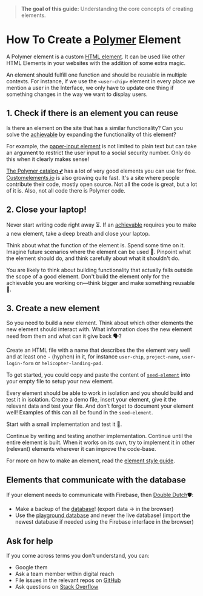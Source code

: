 > **The goal of this guide:** Understanding the core concepts of creating elements.

# How To Create a [Polymer](https://github.com/newatoms/guides/blob/ready/glossary/polymer.md) Element


A Polymer element is a custom [HTML element](http://www.w3schools.com/html/html_elements.asp). It can be used like other HTML Elements in your websites with the addition of some extra magic.

An element should fulfill one function and should be reusable in multiple contexts. For instance, if we use the `<user-chip>` element in every place we mention a user in the Interface, we only have to update one thing if something changes in the way we want to display users.

## 1. Check if there is an element you can reuse

Is there an element on the site that has a similar functionality? Can you solve the [achievable](../glossary/achievable.md) by expanding the functionality of this element?

For example, the [paper-input element](https://elements.polymer-project.org/elements/paper-input) is not limited to plain text but can take an argument to restrict the user input to a social security number. Only do this when it clearly makes sense!

[The Polymer catalog 💕](https://elements.polymer-project.org/) has a lot of very good elements you can use for free.
[Customelements.io](https://customelements.io) is also growing quite fast. It's a site where people contribute their code, mostly open source. Not all the code is great, but a lot of it is. Also, not all code there is Polymer code.

## 2. Close your laptop!

Never start writing code right away ⏳. If an [achievable](../glossary/achievable.md) requires you to make a new element, take a deep breath and close your laptop.

Think about what the function of the element is. Spend some time on it. Imagine future scenarios where the element can be used 🔮. Pinpoint what the element should do, and think carefully about what it shouldn't do.

You are likely to think about building functionality that actually falls outside the scope of a good element. Don't build the element only for the achievable you are working on—think bigger and make something reusable 🚀.

## 3. Create a new element

So you need to build a new element. Think about which other elements the new element should interact with. What information does the new element need from them and what can it give back 🗣?

Create an HTML file with a name that describes the the element very well and at least one `-` (hyphen) in it, for instance `user-chip`, `project-name`, `user-login-form` or `helicopter-landing-pad`.

To get started, you could copy and paste the content of [`seed-element`](https://github.com/newatoms/interface/tree/ready/web/_components/seed-element) into your empty file to setup your new element.

Every element should be able to work in isolation and you should build and test it in isolation. Create a demo file, insert your element, give it the relevant data and test your file. And don't forget to document your element well! Examples of this can all be found in the `seed-element`.

Start with a small implementation and test it 🔬.

Continue by writing and testing another implementation. Continue until the entire element is built. When it works on its own, try to implement it in other (relevant) elements wherever it can improve the code-base.

For more on how to make an element, read the [element style guide](https://github.com/newatoms/interface/blob/ready/docs/style-guide.md).

## Elements that communicate with the database

If your element needs to communicate with Firebase, then [Double Dutch](http://nl.urbandictionary.com/define.php?term=double+dutch)🛡:

* Make a backup of the [database](https://interface.firebaseio.com)! (export data -> in the browser)
* Use the [playground database](https://interface-playground.firebaseio.com ) and never the live database! (import the newest database if needed using the Firebase interface in the browser)

## Ask for help

If you come across terms you don't understand, you can:

* Google them
* Ask a team member within digital reach
* File issues in the relevant repos on [GitHub](https://github.com/polymerelements/)
* Ask questions on [Stack Overflow](http://stackoverflow.com/questions/tagged/polymer)
